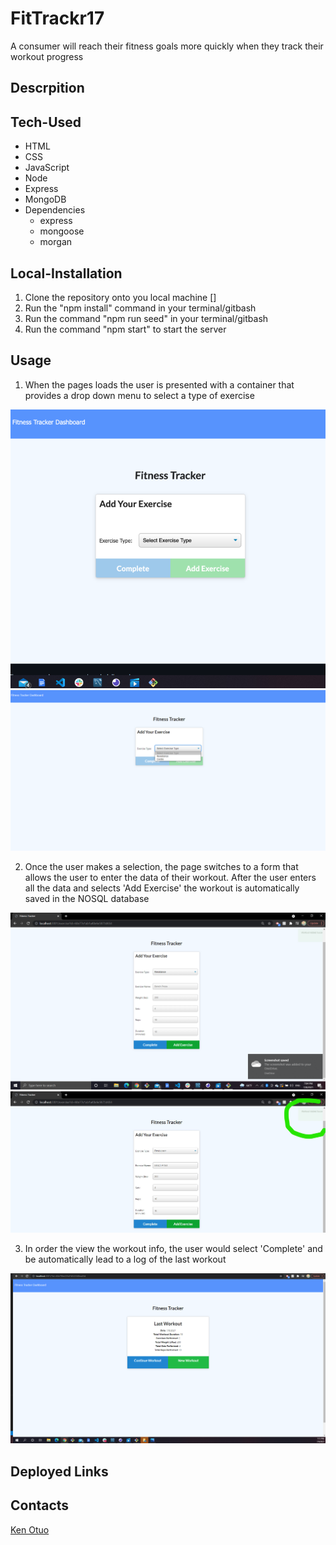 # FitTrackr17
A consumer will reach their fitness goals more quickly when they track their workout progress

## Descrpition 






## Tech-Used
 * HTML 
 * CSS
 * JavaScript
 * Node
 * Express
 * MongoDB
 * Dependencies
   - express
   - mongoose
   - morgan


## Local-Installation
 1. Clone the repository onto you local machine []
 2. Run the "npm install" command in your terminal/gitbash
 3. Run the command "npm run seed" in your terminal/gitbash
 4. Run the command "npm start" to start the server

## Usage 

1. When the pages loads the user is presented with a container that provides a drop down menu to select a type of exercise

![startpage](./assets/startpage.png)
![startdrop](./assets/startdrop.png)

2. Once the user makes a selection, the page switches to a form that allows the user to enter the data of their workout.
After the user enters all the data and selects 'Add Exercise' the workout is automatically saved in the NOSQL database

![workform](./assets/workform.png)
![circled.jpg](./assets/circled.jpg)

3. In order the view the workout info, the user would select 'Complete' and be automatically lead to a log of the last workout 


![workoutlog.png](./assets/workoutlog.png)




## Deployed Links 

## Contacts
[Ken Otuo](https://github.com/KENSTONEJAY)

